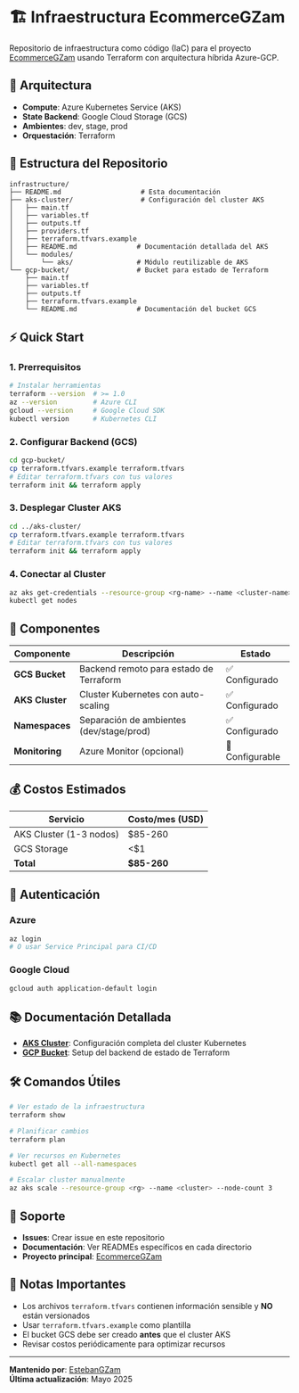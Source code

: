 # 🏗️ Infraestructura EcommerceGZam

Repositorio de infraestructura como código (IaC) para el proyecto [EcommerceGZam](https://github.com/EstebanGZam/ecommerce-microservice-backend-app) usando Terraform con arquitectura híbrida Azure-GCP.

## 🚀 Arquitectura

- **Compute**: Azure Kubernetes Service (AKS) 
- **State Backend**: Google Cloud Storage (GCS)
- **Ambientes**: dev, stage, prod
- **Orquestación**: Terraform

## 📁 Estructura del Repositorio

```
infrastructure/
├── README.md                    # Esta documentación
├── aks-cluster/                 # Configuración del cluster AKS
│   ├── main.tf
│   ├── variables.tf
│   ├── outputs.tf
│   ├── providers.tf
│   ├── terraform.tfvars.example
│   ├── README.md               # Documentación detallada del AKS
│   └── modules/
│       └── aks/                # Módulo reutilizable de AKS
└── gcp-bucket/                 # Bucket para estado de Terraform
    ├── main.tf
    ├── variables.tf
    ├── outputs.tf
    ├── terraform.tfvars.example
    └── README.md               # Documentación del bucket GCS
```

## ⚡ Quick Start

### 1. Prerrequisitos
```bash
# Instalar herramientas
terraform --version  # >= 1.0
az --version         # Azure CLI
gcloud --version     # Google Cloud SDK
kubectl version      # Kubernetes CLI
```

### 2. Configurar Backend (GCS)
```bash
cd gcp-bucket/
cp terraform.tfvars.example terraform.tfvars
# Editar terraform.tfvars con tus valores
terraform init && terraform apply
```

### 3. Desplegar Cluster AKS
```bash
cd ../aks-cluster/
cp terraform.tfvars.example terraform.tfvars
# Editar terraform.tfvars con tus valores
terraform init && terraform apply
```

### 4. Conectar al Cluster
```bash
az aks get-credentials --resource-group <rg-name> --name <cluster-name>
kubectl get nodes
```

## 🔧 Componentes

| Componente | Descripción | Estado |
|------------|-------------|--------|
| **GCS Bucket** | Backend remoto para estado de Terraform | ✅ Configurado |
| **AKS Cluster** | Cluster Kubernetes con auto-scaling | ✅ Configurado |
| **Namespaces** | Separación de ambientes (dev/stage/prod) | ✅ Configurado |
| **Monitoring** | Azure Monitor (opcional) | 🔶 Configurable |

## 💰 Costos Estimados

| Servicio | Costo/mes (USD) |
|----------|----------------|
| AKS Cluster (1-3 nodos) | $85-260 |
| GCS Storage | <$1 |
| **Total** | **$85-260** |

## 🔐 Autenticación

### Azure
```bash
az login
# O usar Service Principal para CI/CD
```

### Google Cloud
```bash
gcloud auth application-default login
```

## 📚 Documentación Detallada

- **[AKS Cluster](./aks-cluster/README.md)**: Configuración completa del cluster Kubernetes
- **[GCP Bucket](./gcp-bucket/README.md)**: Setup del backend de estado de Terraform

## 🛠️ Comandos Útiles

```bash
# Ver estado de la infraestructura
terraform show

# Planificar cambios
terraform plan

# Ver recursos en Kubernetes
kubectl get all --all-namespaces

# Escalar cluster manualmente
az aks scale --resource-group <rg> --name <cluster> --node-count 3
```

## 🚨 Soporte

- **Issues**: Crear issue en este repositorio
- **Documentación**: Ver READMEs específicos en cada directorio
- **Proyecto principal**: [EcommerceGZam](https://github.com/EstebanGZam/ecommerce-microservice-backend-app)

## 📝 Notas Importantes

- Los archivos `terraform.tfvars` contienen información sensible y **NO** están versionados
- Usar `terraform.tfvars.example` como plantilla
- El bucket GCS debe ser creado **antes** que el cluster AKS
- Revisar costos periódicamente para optimizar recursos

---

**Mantenido por**: [EstebanGZam](https://github.com/EstebanGZam)  
**Última actualización**: Mayo 2025  
